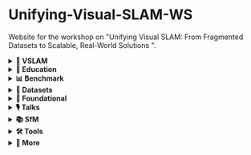 # Unifying-Visual-SLAM-WS
Website for the workshop on "Unifying Visual SLAM: From Fragmented Datasets to Scalable, Real-World Solutions ".

<details> <summary><strong>📌 VSLAM</strong></summary>

State-of-the-art Visual SLAM
MASt3R-SLAM	MASt3R-SLAM: Real-Time Dense SLAM with 3D Reconstruction Priors
MonoGS	Gaussian Splatting SLAM
DPVO	Deep Patch Visual Odometry/SLAM
DROID-SLAM	Deep Visual SLAM for Monocular, Stereo, and RGB-D Cameras
ORB-SLAM2	ORB-SLAM2: for Monocular, Stereo and RGB-D Cameras
DSO	Direct Sparse Odometry
</details> <details> <summary><strong>📘 Education</strong></summary>

Courses / Educational Materials / Tutorials
SLAM Handbook	SLAM Handbook
SLAM-Course	SLAM-Course by Cyrill Stachniss
5 Minutes with Cyrill	SLAM - 5 Minutes with Cyrill
</details> <details> <summary><strong>📊 Benchmark</strong></summary>

Software Frameworks / Libraries
VSLAM-LAB	Visual SLAM Baselines and Datasets
VPR-methods	VPR methods evaluation
PySLAM	Python implementation of Visual SLAM pipeline
slamplay	Tools for playing with SLAM in C++
</details> <details> <summary><strong>📂 Datasets</strong></summary>

Datasets
CroCoDL	AR localization benchmark with legged robots and cross-device mapping
</details> <details> <summary><strong>📜 Foundational</strong></summary>

Foundational Papers
PTAM	Parallel Tracking and Mapping
MonoSLAM	Real-Time Single Camera SLAM
</details> <details> <summary><strong>🎙 Talks</strong></summary>

Talks
Daniel Cremers	Deep and Direct Visual SLAM (Tartan SLAM Series)
Andrew Davison (Spatial AI)	From SLAM to Spatial AI
Andrew Davison (Graph-based)	Graph-based Representations for Spatial-AI
</details> <details> <summary><strong>📚 SfM</strong></summary>

Structure-from-Motion
GLOMAP	Global Structure-from-Motion Revisited
COLMAP	General-purpose SfM and MVS pipeline
</details> <details> <summary><strong>🛠 Tools</strong></summary>

Tools
Pixi	Package management tool for developers
Spectacular AI	SDK for 3D mapping and 6-DoF pose tracking
</details> <details> <summary><strong>🔗 More</strong></summary>

Other Resources
Awesome SLAM Datasets	Curated collection of SLAM datasets
</details>
